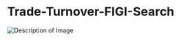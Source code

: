 # Trade-Turnover-FIGI-Search
![Description of Image](https://raw.githubusercontent.com/serctn/Trade-Turnover-FIGI-Search/refs/heads/main/icon.ico)
